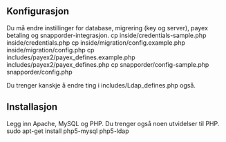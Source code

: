 ## Konfigurasjon
Du må endre instillinger for database, migrering (key og server), payex betaling og snapporder-integrasjon.
    cp inside/credentials-sample.php inside/credentials.php
    cp inside/migration/config.example.php inside/migration/config.php
    cp includes/payex2/payex_defines.example.php includes/payex2/payex_defines.php
    cp snapporder/config-sample.php snapporder/config.php

Du trenger kanskje å endre ting i includes/Ldap_defines.php også.

## Installasjon
Legg inn Apache, MySQL og PHP. Du trenger også noen utvidelser til PHP.
    sudo apt-get install php5-mysql php5-ldap
